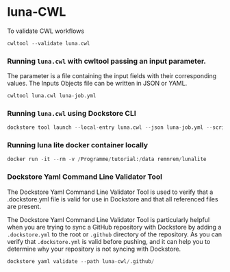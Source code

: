 # luna-CWL

To validate CWL workflows

```python
cwltool --validate luna.cwl
```

### Running `luna.cwl` with cwltool passing an input parameter.

The parameter is a file containing the input fields with their corresponding values.
The Inputs Objects file can be written in JSON or YAML.

```python
cwltool luna.cwl luna-job.yml
```

### Running `luna.cwl` using Dockstore CLI

```python
dockstore tool launch --local-entry luna.cwl --json luna-job.yml --script
```

### Running luna lite docker container locally

```python
docker run -it --rm -v /Programme/tutorial:/data remnrem/lunalite
```

### Dockstore Yaml Command Line Validator Tool

The Dockstore Yaml Command Line Validator Tool is used to verify that a .dockstore.yml file is valid for use in Dockstore and that all referenced files are present.

The Dockstore Yaml Command Line Validator Tool is particularly helpful when you are trying to sync a GitHub repository with Dockstore by adding a `.dockstore.yml` to the root or `.github` directory of the repository. As you can verify that `.dockstore.yml` is valid before pushing, and it can help you to determine why your repository is not syncing with Dockstore.

```python
dockstore yaml validate --path luna-cwl/.github/
```

